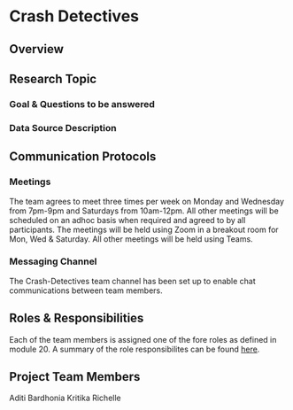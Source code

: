 # Crash Detectives

## Overview

## Research Topic 

### Goal & Questions to be answered

### Data Source Description


## Communication Protocols

### Meetings

The team agrees to meet three times per week on Monday and Wednesday from 7pm-9pm and Saturdays from 10am-12pm.  All other meetings will be scheduled on an adhoc basis when required and agreed to by all participants.  The meetings will be held using Zoom in a breakout room for Mon, Wed & Saturday.  All other meetings will be held using Teams.

### Messaging Channel

The Crash-Detectives team channel has been set up to enable chat communications between team members.

## Roles & Responsibilities
Each of the team members is assigned one of the fore roles as defined in module 20.  A summary of the role responsibilites can be found [here](https://github.com/barharding/Crash-Detectives/blob/main/images/roles_responsibilities.png).

## Project Team Members
Aditi
Bardhonia
Kritika
Richelle
